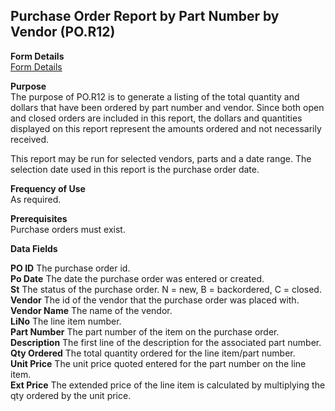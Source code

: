 ##  Purchase Order Report by Part Number by Vendor (PO.R12)

<PageHeader />

**Form Details**  
[ Form Details ](PO-R12-1/README.md)   

**Purpose**  
The purpose of PO.R12 is to generate a listing of the total quantity and
dollars that have been ordered by part number and vendor. Since both open and
closed orders are included in this report, the dollars and quantities
displayed on this report represent the amounts ordered and not necessarily
received.  
  
This report may be run for selected vendors, parts and a date range. The
selection date used in this report is the purchase order date.

**Frequency of Use**  
As required.

**Prerequisites**  
Purchase orders must exist.

**Data Fields**

**PO ID** The purchase order id.  
**Po Date** The date the purchase order was entered or created.  
**St** The status of the purchase order. N = new, B = backordered, C = closed.  
**Vendor** The id of the vendor that the purchase order was placed with.  
**Vendor Name** The name of the vendor.  
**LiNo** The line item number.  
**Part Number** The part number of the item on the purchase order.  
**Description** The first line of the description for the associated part
number.  
**Qty Ordered** The total quantity ordered for the line item/part number.  
**Unit Price** The unit price quoted entered for the part number on the line
item.  
**Ext Price** The extended price of the line item is calculated by multiplying
the qty ordered by the unit price.  
  
<badge text= "Version 8.10.57" vertical="middle" />

<PageFooter />